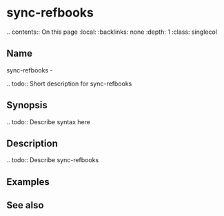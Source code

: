 

# sync-refbooks

.. contents:: On this page
    :local:
    :backlinks: none
    :depth: 1
    :class: singlecol

Name
----
sync-refbooks - 

.. todo::
    Short description for sync-refbooks

Synopsis
--------
.. todo::
   Describe syntax here

Description
-----------
.. todo::
    Describe sync-refbooks

Examples
--------

See also
--------

